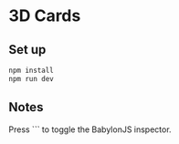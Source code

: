 # 3D Cards

## Set up

```sh
npm install
npm run dev
```

## Notes

Press `\`` to toggle the BabylonJS inspector.

